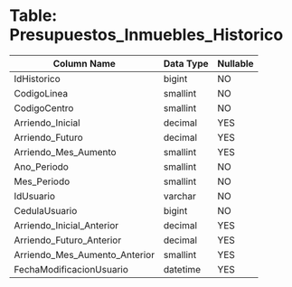 # Table: Presupuestos_Inmuebles_Historico

| Column Name | Data Type | Nullable |
|-------------|-----------|----------|
| IdHistorico | bigint | NO |
| CodigoLinea | smallint | NO |
| CodigoCentro | smallint | NO |
| Arriendo_Inicial | decimal | YES |
| Arriendo_Futuro | decimal | YES |
| Arriendo_Mes_Aumento | smallint | YES |
| Ano_Periodo | smallint | NO |
| Mes_Periodo | smallint | NO |
| IdUsuario | varchar | NO |
| CedulaUsuario | bigint | NO |
| Arriendo_Inicial_Anterior | decimal | YES |
| Arriendo_Futuro_Anterior | decimal | YES |
| Arriendo_Mes_Aumento_Anterior | smallint | YES |
| FechaModificacionUsuario | datetime | YES |
